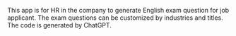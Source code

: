 This app is for HR in the company to generate English exam question for job applicant. The exam questions can be customized by industries and titles.
The code is generated by ChatGPT.
